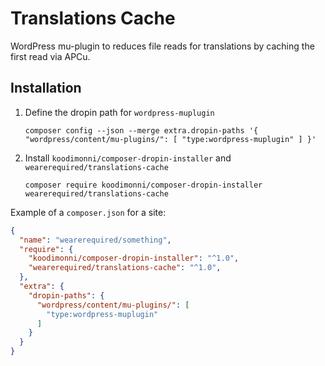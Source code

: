# Translations Cache

WordPress mu-plugin to reduces file reads for translations by caching the first read via APCu.

## Installation

1. Define the dropin path for `wordpress-muplugin`  
   ```
   composer config --json --merge extra.dropin-paths '{ "wordpress/content/mu-plugins/": [ "type:wordpress-muplugin" ] }'
   ```
1. Install `koodimonni/composer-dropin-installer` and `wearerequired/translations-cache`  
   ```
   composer require koodimonni/composer-dropin-installer wearerequired/translations-cache
   ```

Example of a `composer.json` for a site:

```json
{
  "name": "wearerequired/something",
  "require": {
    "koodimonni/composer-dropin-installer": "^1.0",
    "wearerequired/translations-cache": "^1.0",
  },
  "extra": {
    "dropin-paths": {
      "wordpress/content/mu-plugins/": [
        "type:wordpress-muplugin"
      ]
    }
  }
}
